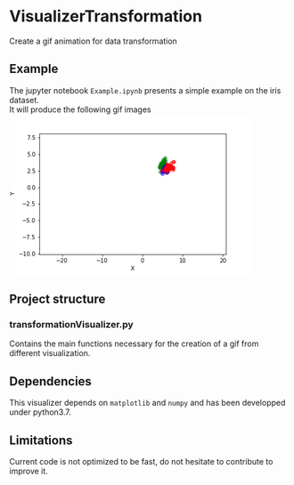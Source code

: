 # VisualizerTransformation
Create a gif animation for data transformation

## Example
The jupyter notebook `Example.ipynb` presents a simple example on the iris dataset.  
It will produce the following gif images  
![Gif](https://raw.githubusercontent.com/Jeanselme/VisualizerTransformation/master/images/example.gif)

## Project structure

### transformationVisualizer.py
Contains the main functions necessary for the creation of a gif from different visualization.

## Dependencies
This visualizer depends on `matplotlib` and `numpy` and has been developped under python3.7.

## Limitations
Current code is not optimized to be fast, do not hesitate to contribute to improve it.